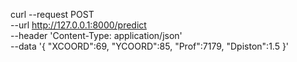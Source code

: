 curl --request POST \
  --url http://127.0.0.1:8000/predict \
  --header 'Content-Type: application/json' \
  --data '{
	"XCOORD":69,
	"YCOORD":85,
	"Prof":7179,
	"Dpiston":1.5
}'